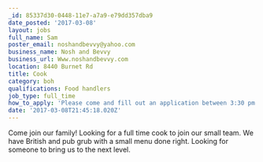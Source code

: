 ```yaml
---
_id: 85337d30-0448-11e7-a7a9-e79dd357dba9
date_posted: '2017-03-08'
layout: jobs
full_name: Sam
poster_email: noshandbevvy@yahoo.com
business_name: Nosh and Bevvy
business_url: Www.noshandbevvy.com
location: 8440 Burnet Rd
title: Cook
category: boh
qualifications: Food handlers
job_type: full_time
how_to_apply: 'Please come and fill out an application between 3:30 pm and 6pm'
date: '2017-03-08T21:45:18.020Z'
---
```

Come join our family!  Looking for a full time cook to join our small team. We have British and pub grub with a small menu done right.  Looking for someone to bring us to the next level.
